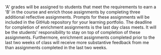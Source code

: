 'A' grades will be assigned to students that meet the requirements to earn a 'B' in the course and enrich those assignments by completing three additional reflective assignments. Prompts for these assignments will be included in the GitHub repository for your learning portfolio. The deadline for completion of enrichment assignments is the last day class meets. It will be the students' responsibility to stay on top of completion of these assignments. Furthermore, enrichment assignments completed prior to the last two weeks of class will receive more substantive feedback from me than assignments completed in the last two weeks. 